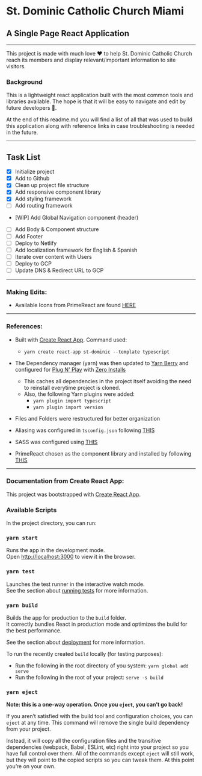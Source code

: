 # St. Dominic Catholic Church Miami 
## A Single Page React Application 
---

This project is made with much love ❤️ to help St. Dominic Catholic Church reach its members and display relevant/important information to site visitors.

### Background
This is a lightweight react application built with the most common tools and libraries available. The hope is that it will be easy to navigate and edit by future developers 🙏. 

At the end of this readme.md you will find a list of all that was used to build this application along with reference links in case troubleshooting is needed in the future.

---
## Task List
- [x] Initialize project
- [x] Add to Github
- [x] Clean up project file structure
- [x] Add responsive component library
- [x] Add styling framework
- [ ] Add routing framework
- [WIP] Add Global Navigation component (header)
- [ ] Add Body & Component structure
- [ ] Add Footer
- [ ] Deploy to Netlify
- [ ] Add localization framework for English & Spanish
- [ ] Iterate over content with Users
- [ ] Deploy to GCP 
- [ ] Update DNS & Redirect URL to GCP

---
### Making Edits:
- Available Icons from PrimeReact are found [HERE](https://primereact.org/icons/#list)
---

### References:
- Built with [Create React App](https://create-react-app.dev/docs/getting-started). Command used:

  - `yarn create react-app st-dominic --template typescript`

- The Dependency manager (yarn) was then updated to [Yarn Berry](https://yarnpkg.com/getting-started/migration#step-by-step) and configured for [Plug N' Play](https://yarnpkg.com/getting-started/migration#enabling-it) with [Zero Installs](https://yarnpkg.com/getting-started/qa#which-files-should-be-gitignored)

  - This caches all dependencies in the project itself avoiding the need to reinstall everytime project is cloned.
  - Also, the following Yarn plugins were added:
    - `yarn plugin import typescript` 
    - `yarn plugin import version`

- Files and Folders were restructured for better organization 
- Aliasing was configured in `tsconfig.json` following [THIS](https://create-react-app.dev/docs/importing-a-component/#absolute-imports)
- SASS was configured using [THIS](https://create-react-app.dev/docs/adding-a-sass-stylesheet)
- PrimeReact chosen as the component library and installed by following [THIS](https://primereact.org/installation/)
---
### Documentation from Create React App:
This project was bootstrapped with [Create React App](https://github.com/facebook/create-react-app).

### Available Scripts

In the project directory, you can run:

### `yarn start`

Runs the app in the development mode.\
Open [http://localhost:3000](http://localhost:3000) to view it in the browser.

### `yarn test`

Launches the test runner in the interactive watch mode.\
See the section about [running tests](https://facebook.github.io/create-react-app/docs/running-tests) for more information.

### `yarn build`

Builds the app for production to the `build` folder.\
It correctly bundles React in production mode and optimizes the build for the best performance.

See the section about [deployment](https://facebook.github.io/create-react-app/docs/deployment) for more information.

To run the recently created `build` locally (for testing purposes): 
- Run the following in the root directory of you system: `yarn global add serve`
- Run the following in the root of your project: `serve -s build`

### `yarn eject`

**Note: this is a one-way operation. Once you `eject`, you can’t go back!**

If you aren’t satisfied with the build tool and configuration choices, you can `eject` at any time. This command will remove the single build dependency from your project.

Instead, it will copy all the configuration files and the transitive dependencies (webpack, Babel, ESLint, etc) right into your project so you have full control over them. All of the commands except `eject` will still work, but they will point to the copied scripts so you can tweak them. At this point you’re on your own.

